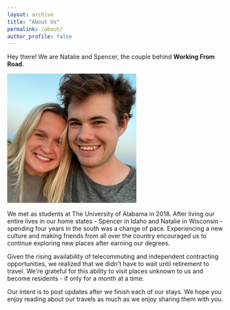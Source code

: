 ```yaml
---
layout: archive
title: "About Us"
permalink: /about/
author_profile: false
---
```


Hey there! We are Natalie and Spencer, the couple behind **Working From Road**.

<img src="/assets/images/Site/avatar.jpg" class="align-center" width="300px"/>

We met as students at The University of Alabama in 2018. After living our entire lives in our home states - Spencer in Idaho and Natalie in Wisconsin - spending four years in the south was a change of pace. Experiencing a new culture and making friends from all over the country encouraged us to continue exploring new places after earning our degrees.

Given the rising availability of telecommuting and independent contracting opportunities, we realized that we didn't have to wait until retirement to travel. We're grateful for this ability to visit places unknown to us and become residents - if only for a month at a time.

Our intent is to post updates after we finish each of our stays. We hope you enjoy reading about our travels as much as we enjoy sharing them with you.

